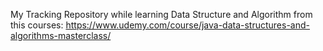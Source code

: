 My Tracking Repository while learning Data Structure and Algorithm from this courses: https://www.udemy.com/course/java-data-structures-and-algorithms-masterclass/
